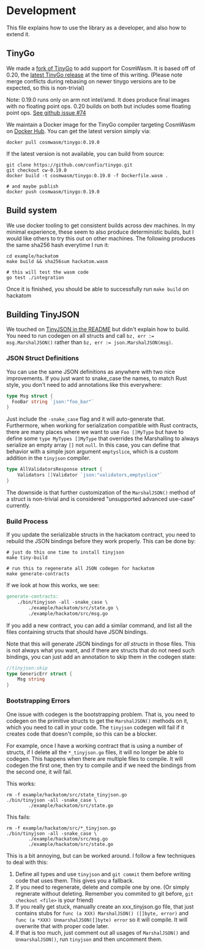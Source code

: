# Development

This file explains how to use the library as a developer, and also how to extend it.

## TinyGo

We made a [fork of TinyGo](https://github.com/confio/tinygo) to add support for CosmWasm.
It is based off of 0.20, the [latest TinyGo release](https://github.com/confio/tinygo)
at the time of this writing.
(Please note merge conflicts during rebasing on newer tinygo versions are to be expected, so this is non-trivial)

Note: 0.19.0 runs only on arm not intel/amd. It does produce final images with no floating point ops. 0.20 builds on both but includes some floating point ops. [See github issue #74](https://github.com/confio/cosmwasm-go/issues/74)

We maintain a Docker image for the TinyGo compiler targeting CosmWasm on [Docker Hub](https://hub.docker.com/r/cosmwasm/tinygo/tags).
You can get the latest version simply via:

```shell script
docker pull cosmwasm/tinygo:0.19.0
```

If the latest version is not available, you can build from source:

```
git clone https://github.com/confio/tinygo.git
git checkout cw-0.19.0
docker build -t cosmwasm/tinygo:0.19.0 -f Dockerfile.wasm .

# and maybe publish
docker push cosmwasm/tinygo:0.19.0
```


## Build system

We use docker tooling to get consistent builds across dev machines.
In my minimal experience, these seem to also produce deterministic
builds, but I would like others to try this out on other machines.
The following produces the same sha256 hash everytime I run it:

```
cd example/hackatom
make build && sha256sum hackatom.wasm

# this will test the wasm code
go test ./integration
```

Once it is finished, you should be able to successfully run `make build` on hackatom

## Building TinyJSON

We touched on [TinyJSON in the README](./README.md#json) but didn't explain how to build.
You need to run codegen on all structs and call `bz, err := msg.MarshalJSON()` rather
than `bz, err := json.MarshalJSON(msg)`.

### JSON Struct Definitions

You can use the same JSON definitions as anywhere with two nice improvements.
If you just want to snake_case the names, to match Rust style, you don't need to add
annotations like this everywhere:

```go
type Msg struct {
  FooBar string `json:"foo_bar"`
}
```

Just include the `-snake_case` flag and it will auto-generate that. Furthermore,
when working for serialization compatible with Rust contracts, there are many places
where we want to use `Foo []MyType` but have to define some `type MyTypes []MyType` that
overrides the Marshalling to always serialize an empty array `[]` not `null`.
In this case, you can define that behavior with a simple json argument `emptyslice`,
which is a custom addition in the `tinyjson` compiler.

```go
type AllValidatorsResponse struct {
	Validators []Validator `json:"validators,emptyslice"`
}
```

The downside is that further customization of the `MarshalJSON()` method of a struct is non-trivial
and is considered "unsupported advanced use-case" currently.

### Build Process

If you update the serializable structs in the hackatom contract, you need to rebuild the
JSON bindings before they work properly. This can be done by:

```shell
# just do this one time to install tinyjson 
make tiny-build

# run this to regenerate all JSON codegen for hackatom
make generate-contracts
```

If we look at how this works, we see:

```Makefile
generate-contracts:
	./bin/tinyjson -all -snake_case \
		./example/hackatom/src/state.go \
		./example/hackatom/src/msg.go
```

If you add a new contract, you can add a similar command, and list all the
files containing structs that should have JSON bindings.

Note that this will generate JSON bindings for *all structs* in those files.
This is not always what you want, and if there are structs that do not need
such bindings, you can just add an annotation to skip them in the codegen state:

```go
//tinyjson:skip
type GenericErr struct {
	Msg string
}
```

### Bootstrapping Errors

One issue with codegen is the bootstrapping problem. That is, you need to codegen
on the primitive structs to get the `MarshalJSON()` methods on it, which you need
to call in your code. The `tinyjson` codegen will fail if it creates code that doesn't
compile, so this can be a blocker.

For example, once I have a working contract that is using a number of structs,
if I delete all the `*_tinyjson.go` files, it will no longer be able to codegen.
This happens when there are multiple files to compile. It will codegen the first one,
then try to compile and if we need the bindings from the second one, it will fail.

This works:

```shell
rm -f example/hackatom/src/state_tinyjson.go
./bin/tinyjson -all -snake_case \
		./example/hackatom/src/state.go
```

This fails:

```shell
rm -f example/hackatom/src/*_tinyjson.go
./bin/tinyjson -all -snake_case \
		./example/hackatom/src/msg.go
		./example/hackatom/src/state.go
```

This is a bit annoying, but can be worked around. I follow a few techniques to deal with this:

1. Define all types and use `tinyjson` and `git commit` them before writing code that uses them. This gives you a fallback.
2. If you need to regenerate, delete and compile one by one. (Or simply regnerate without deleting. Remember you commited to git before, `git checkout <file>` is your friend)
3. If you really get stuck, manually create an xxx_tinyjson.go file, that just contains stubs for `func (a XXX) MarshalJSON() ([]byte, error)` and `func (a *XXX) UnmarshalJSON([]byte) error` so it will compile. It will overwrite that with proper code later.
4. If that is too much, just comment out all usages of `MarshalJSON()` and `UnmarshalJSON()`, run `tinyjson` and then uncomment them.